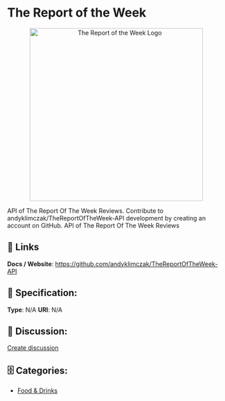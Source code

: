 # The Report of the Week
<p align="center">
    <img width="400" src="https://raw.githubusercontent.com/apis-list/apis-list/main/apis/the-report-of-the-week/logo_256x256.png" alt="The Report of the Week Logo"/>
</p>

API of The Report Of The Week Reviews.  Contribute to andyklimczak/TheReportOfTheWeek-API development by creating an account on GitHub.  API of The Report Of The Week Reviews

##  🔗 Links
**Docs / Website**: https://github.com/andyklimczak/TheReportOfTheWeek-API

## 🧬 Specification:
**Type**: N/A
**URI**: N/A

## 💬 Discussion:
[Create discussion](https://github.com/apis-list/apis-list/discussions/new)

## 🗄️ Categories:
- [Food & Drinks](https://github.com/apis-list/apis-list#food-and-drinks)








